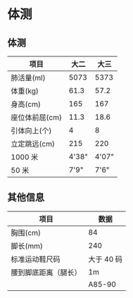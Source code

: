 # 体测

## 体测

| 项目           | 大二  | 大三  |
| -------------- | ----- | ----- |
| 肺活量(ml)     | 5073  | 5373  |
| 体重(kg)       | 61.3  | 57.2  |
| 身高(cm)       | 165   | 167   |
| 座位体前屈(cm) | 11.3  | 18.6  |
| 引体向上(个)   | 4     | 8     |
| 立定跳远(cm)   | 215   | 220   |
| 1000 米        | 4'38" | 4'07" |
| 50 米          | 7'9"  | 7'6"  |

## 其他信息

| 项目                 | 数据       |
| -------------------- | ---------- |
| 胸围(cm)             | 84         |
| 脚长(mm)             | 240        |
| 标准运动鞋尺码       | 大于 40 码 |
| 腰到脚底距离（腿长） | 1m         |
|                      | A85-90     |

